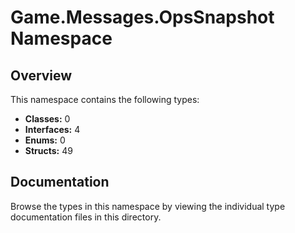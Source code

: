 # Game.Messages.OpsSnapshot Namespace

## Overview

This namespace contains the following types:

- **Classes:** 0
- **Interfaces:** 4
- **Enums:** 0
- **Structs:** 49

## Documentation

Browse the types in this namespace by viewing the individual type documentation files in this directory.

